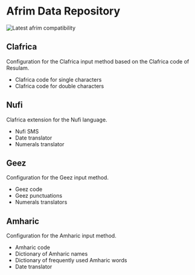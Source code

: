 # Afrim Data Repository

![Latest afrim compatibility](https://github.com/pythonbrad/afrim-data/actions/workflows/check.yml/badge.svg)


## Clafrica
Configuration for the Clafrica input method based on the Clafrica code of Resulam. 
- Clafrica code for single characters
- Clafrica code for double characters

## Nufi
Clafrica extension for the Nufi language. 
- Nufi SMS
- Date translator
- Numerals translator

## Geez
Configuration for the Geez input method. 
- Geez code
- Geez punctuations
- Numerals translators

## Amharic
Configuration for the Amharic input method. 
- Amharic code
- Dictionary of Amharic names
- Dictionary of frequently used Amharic words
- Date translator
